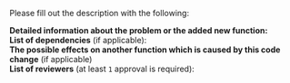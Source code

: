 Please fill out the description with the following:

**Detailed information about the problem or the added new function:**  
**List of dependencies** (if applicable):  
**The possible effects on another function which is caused by this code change** (if applicable)  
**List of reviewers** (at least `1` approval is required):  